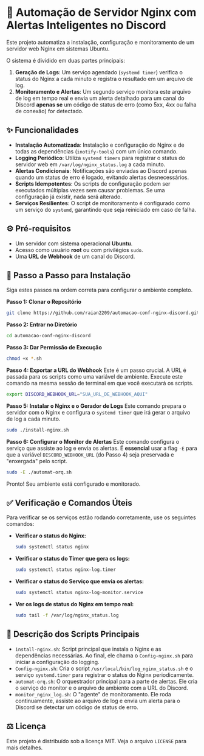 
# 🤖 Automação de Servidor Nginx com Alertas Inteligentes no Discord

Este projeto automatiza a instalação, configuração e monitoramento de um servidor web Nginx em sistemas Ubuntu.

O sistema é dividido em duas partes principais:

1.  **Geração de Logs**: Um serviço agendado (`systemd timer`) verifica o status do Nginx a cada minuto e registra o resultado em um arquivo de log.
2.  **Monitoramento e Alertas**: Um segundo serviço monitora este arquivo de log em tempo real e envia um alerta detalhado para um canal do Discord **apenas se** um código de status de erro (como 5xx, 4xx ou falha de conexão) for detectado.

## ✨ Funcionalidades

  * **Instalação Automatizada**: Instalação e configuração do Nginx e de todas as dependências (`inotify-tools`) com um único comando.
  * **Logging Periódico**: Utiliza `systemd timers` para registrar o status do servidor web em `/var/log/nginx_status.log` a cada minuto.
  * **Alertas Condicionais**: Notificações são enviadas ao Discord apenas quando um status de erro é logado, evitando alertas desnecessários.
  * **Scripts Idempotentes**: Os scripts de configuração podem ser executados múltiplas vezes sem causar problemas. Se uma configuração já existir, nada será alterado.
  * **Serviços Resilientes**: O script de monitoramento é configurado como um serviço do `systemd`, garantindo que seja reiniciado em caso de falha.

## ⚙️ Pré-requisitos

  * Um servidor com sistema operacional **Ubuntu**.
  * Acesso como usuário **root** ou com privilégios `sudo`.
  * Uma **URL de Webhook** de um canal do Discord.

## 🚀 Passo a Passo para Instalação

Siga estes passos na ordem correta para configurar o ambiente completo.

**Passo 1: Clonar o Repositório**

```bash
git clone https://github.com/raian2209/automacao-conf-nginx-discord.git
```

**Passo 2: Entrar no Diretório**

```bash
cd automacao-conf-nginx-discord
```

**Passo 3: Dar Permissão de Execução**

```bash
chmod +x *.sh
```

**Passo 4: Exportar a URL do Webhook**
Este é um passo crucial. A URL é passada para os scripts como uma variável de ambiente. Execute este comando na mesma sessão de terminal em que você executará os scripts.

```bash
export DISCORD_WEBHOOK_URL="SUA_URL_DE_WEBHOOK_AQUI"
```

**Passo 5: Instalar o Nginx e o Gerador de Logs**
Este comando prepara o servidor com o Nginx e configura o `systemd timer` que irá gerar o arquivo de log a cada minuto.

```bash
sudo ./install-nginx.sh
```

**Passo 6: Configurar o Monitor de Alertas**
Este comando configura o serviço que assiste ao log e envia os alertas. É **essencial** usar a flag `-E` para que a variável `DISCORD_WEBHOOK_URL` (do Passo 4) seja preservada e "enxergada" pelo script.

```bash
sudo -E ./automat-orq.sh
```

Pronto\! Seu ambiente está configurado e monitorado.

## ✅ Verificação e Comandos Úteis

Para verificar se os serviços estão rodando corretamente, use os seguintes comandos:

  * **Verificar o status do Nginx:**

    ```bash
    sudo systemctl status nginx
    ```

  * **Verificar o status do Timer que gera os logs:**

    ```bash
    sudo systemctl status nginx-log.timer
    ```

  * **Verificar o status do Serviço que envia os alertas:**

    ```bash
    sudo systemctl status nginx-log-monitor.service
    ```

  * **Ver os logs de status do Nginx em tempo real:**

    ```bash
    sudo tail -f /var/log/nginx_status.log
    ```

## 📜 Descrição dos Scripts Principais

  * `install-nginx.sh`: Script principal que instala o Nginx e as dependências necessárias. Ao final, ele chama o `Config-nginx.sh` para iniciar a configuração do logging.
  * `Config-nginx.sh`: Cria o script `/usr/local/bin/log_nginx_status.sh` e o serviço `systemd.timer` para registrar o status do Nginx periodicamente.
  * `automat-orq.sh`: O orquestrador principal para a parte de alertas. Ele cria o serviço do monitor e o arquivo de ambiente com a URL do Discord.
  * `monitor_nginx_log.sh`: O "agente" de monitoramento. Ele roda continuamente, assiste ao arquivo de log e envia um alerta para o Discord se detectar um código de status de erro.

## ⚖️ Licença

Este projeto é distribuído sob a licença MIT. Veja o arquivo `LICENSE` para mais detalhes.


